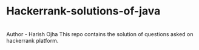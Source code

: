 # Hackerrank-solutions-of-java
<br>
Author - Harish Ojha
This repo contains the solution of questions asked on hackerrank platform.
